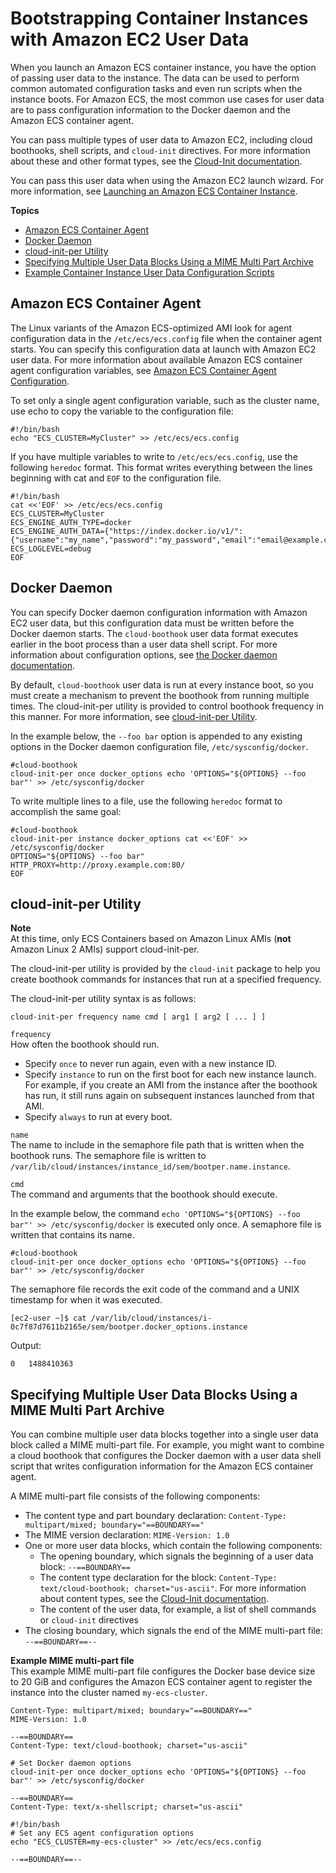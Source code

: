 # Bootstrapping Container Instances with Amazon EC2 User Data<a name="bootstrap_container_instance"></a>

When you launch an Amazon ECS container instance, you have the option of passing user data to the instance\. The data can be used to perform common automated configuration tasks and even run scripts when the instance boots\. For Amazon ECS, the most common use cases for user data are to pass configuration information to the Docker daemon and the Amazon ECS container agent\. 

You can pass multiple types of user data to Amazon EC2, including cloud boothooks, shell scripts, and `cloud-init` directives\. For more information about these and other format types, see the [Cloud\-Init documentation](https://cloudinit.readthedocs.io/en/latest/topics/format.html)\. 

You can pass this user data when using the Amazon EC2 launch wizard\. For more information, see [Launching an Amazon ECS Container Instance](launch_container_instance.md)\.

**Topics**
+ [Amazon ECS Container Agent](#bootstrap_container_agent)
+ [Docker Daemon](#bootstrap_docker_daemon)
+ [cloud\-init\-per Utility](#cloud-init-per)
+ [Specifying Multiple User Data Blocks Using a MIME Multi Part Archive](#multi-part_user_data)
+ [Example Container Instance User Data Configuration Scripts](example_user_data_scripts.md)

## Amazon ECS Container Agent<a name="bootstrap_container_agent"></a>

The Linux variants of the Amazon ECS\-optimized AMI look for agent configuration data in the `/etc/ecs/ecs.config` file when the container agent starts\. You can specify this configuration data at launch with Amazon EC2 user data\. For more information about available Amazon ECS container agent configuration variables, see [Amazon ECS Container Agent Configuration](ecs-agent-config.md)\.

To set only a single agent configuration variable, such as the cluster name, use echo to copy the variable to the configuration file:

```
#!/bin/bash
echo "ECS_CLUSTER=MyCluster" >> /etc/ecs/ecs.config
```

If you have multiple variables to write to `/etc/ecs/ecs.config`, use the following `heredoc` format\. This format writes everything between the lines beginning with cat and `EOF` to the configuration file\.

```
#!/bin/bash
cat <<'EOF' >> /etc/ecs/ecs.config
ECS_CLUSTER=MyCluster
ECS_ENGINE_AUTH_TYPE=docker
ECS_ENGINE_AUTH_DATA={"https://index.docker.io/v1/":{"username":"my_name","password":"my_password","email":"email@example.com"}}
ECS_LOGLEVEL=debug
EOF
```

## Docker Daemon<a name="bootstrap_docker_daemon"></a>

You can specify Docker daemon configuration information with Amazon EC2 user data, but this configuration data must be written before the Docker daemon starts\. The `cloud-boothook` user data format executes earlier in the boot process than a user data shell script\. For more information about configuration options, see [the Docker daemon documentation](https://docs.docker.com/engine/reference/commandline/dockerd/)\.

By default, `cloud-boothook` user data is run at every instance boot, so you must create a mechanism to prevent the boothook from running multiple times\. The cloud\-init\-per utility is provided to control boothook frequency in this manner\. For more information, see [cloud\-init\-per Utility](#cloud-init-per)\.

In the example below, the `--foo bar` option is appended to any existing options in the Docker daemon configuration file, `/etc/sysconfig/docker`\.

```
#cloud-boothook
cloud-init-per once docker_options echo 'OPTIONS="${OPTIONS} --foo bar"' >> /etc/sysconfig/docker
```

To write multiple lines to a file, use the following `heredoc` format to accomplish the same goal:

```
#cloud-boothook
cloud-init-per instance docker_options cat <<'EOF' >> /etc/sysconfig/docker
OPTIONS="${OPTIONS} --foo bar"
HTTP_PROXY=http://proxy.example.com:80/
EOF
```

## cloud\-init\-per Utility<a name="cloud-init-per"></a>

**Note**  
At this time, only ECS Containers based on Amazon Linux AMIs \(**not** Amazon Linux 2 AMIs\) support cloud\-init\-per\.

The cloud\-init\-per utility is provided by the `cloud-init` package to help you create boothook commands for instances that run at a specified frequency\. 

The cloud\-init\-per utility syntax is as follows:

```
cloud-init-per frequency name cmd [ arg1 [ arg2 [ ... ] ]
```

`frequency`  
How often the boothook should run\.   
+ Specify `once` to never run again, even with a new instance ID\.
+ Specify `instance` to run on the first boot for each new instance launch\. For example, if you create an AMI from the instance after the boothook has run, it still runs again on subsequent instances launched from that AMI\.
+ Specify `always` to run at every boot\.

`name`  
The name to include in the semaphore file path that is written when the boothook runs\. The semaphore file is written to `/var/lib/cloud/instances/instance_id/sem/bootper.name.instance`\.

`cmd`  
The command and arguments that the boothook should execute\.

In the example below, the command `echo 'OPTIONS="${OPTIONS} --foo bar"' >> /etc/sysconfig/docker` is executed only once\. A semaphore file is written that contains its name\.

```
#cloud-boothook
cloud-init-per once docker_options echo 'OPTIONS="${OPTIONS} --foo bar"' >> /etc/sysconfig/docker
```

The semaphore file records the exit code of the command and a UNIX timestamp for when it was executed\.

```
[ec2-user ~]$ cat /var/lib/cloud/instances/i-0c7f87d7611b2165e/sem/bootper.docker_options.instance
```

Output:

```
0	1488410363
```

## Specifying Multiple User Data Blocks Using a MIME Multi Part Archive<a name="multi-part_user_data"></a>

You can combine multiple user data blocks together into a single user data block called a MIME multi\-part file\. For example, you might want to combine a cloud boothook that configures the Docker daemon with a user data shell script that writes configuration information for the Amazon ECS container agent\. 

A MIME multi\-part file consists of the following components:
+ The content type and part boundary declaration: `Content-Type: multipart/mixed; boundary="==BOUNDARY=="`
+ The MIME version declaration: `MIME-Version: 1.0`
+ One or more user data blocks, which contain the following components:
  + The opening boundary, which signals the beginning of a user data block: `--==BOUNDARY==`
  + The content type declaration for the block: `Content-Type: text/cloud-boothook; charset="us-ascii"`\. For more information about content types, see the [Cloud\-Init documentation](https://cloudinit.readthedocs.io/en/latest/topics/format.html)\. 
  + The content of the user data, for example, a list of shell commands or `cloud-init` directives
+ The closing boundary, which signals the end of the MIME multi\-part file: `--==BOUNDARY==--`

**Example MIME multi\-part file**  
This example MIME multi\-part file configures the Docker base device size to 20 GiB and configures the Amazon ECS container agent to register the instance into the cluster named `my-ecs-cluster`\.  

```
Content-Type: multipart/mixed; boundary="==BOUNDARY=="
MIME-Version: 1.0

--==BOUNDARY==
Content-Type: text/cloud-boothook; charset="us-ascii"

# Set Docker daemon options
cloud-init-per once docker_options echo 'OPTIONS="${OPTIONS} --foo bar"' >> /etc/sysconfig/docker

--==BOUNDARY==
Content-Type: text/x-shellscript; charset="us-ascii"

#!/bin/bash
# Set any ECS agent configuration options
echo "ECS_CLUSTER=my-ecs-cluster" >> /etc/ecs/ecs.config

--==BOUNDARY==--
```